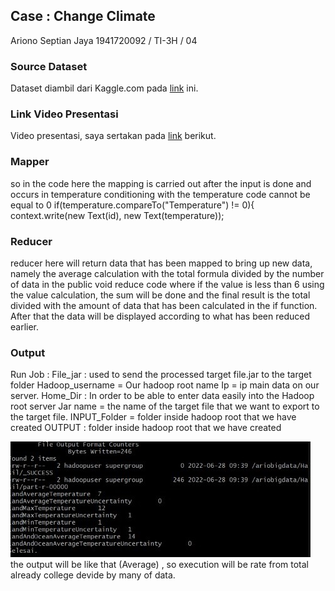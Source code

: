  
## Case : Change Climate ##

Ariono Septian Jaya
1941720092 / TI-3H / 04

### Source Dataset
Dataset diambil dari Kaggle.com pada [link](https://www.kaggle.com/datasets/berkeleyearth/climate-change-earth-surface-temperature-data) ini.

### Link Video Presentasi
Video presentasi, saya sertakan pada [link](https://youtu.be/g4GF9WA7mu8) berikut.

### Mapper
so in the code here the mapping is carried out after the input is done and occurs in temperature conditioning with the temperature code cannot be equal to 0
if(temperature.compareTo("Temperature") != 0){
             context.write(new Text(id), new Text(temperature));

### Reducer 
reducer here will return data that has been mapped to bring up new data, namely the average calculation with the total formula divided by the number of data in the public void reduce code where if the value is less than 6 using the value calculation, the sum will be done and the final result is the total divided with the amount of data that has been calculated in the if function. After that the data will be displayed according to what has been reduced earlier.

### Output #
Run Job : 
File_jar : used to send the processed target file.jar to the target folder
Hadoop_username = Our hadoop root name
Ip = ip main data on our server.
Home_Dir : In order to be able to enter data easily into the Hadoop root server
Jar name = the name of the target file that we want to export to the target file.
INPUT_Folder = folder inside hadoop root that we have created
OUTPUT : folder inside hadoop root that we have created

![img 2](SS/2.jpeg)
the output will be like that (Average) , so execution will be rate from total already college devide by many of data.

